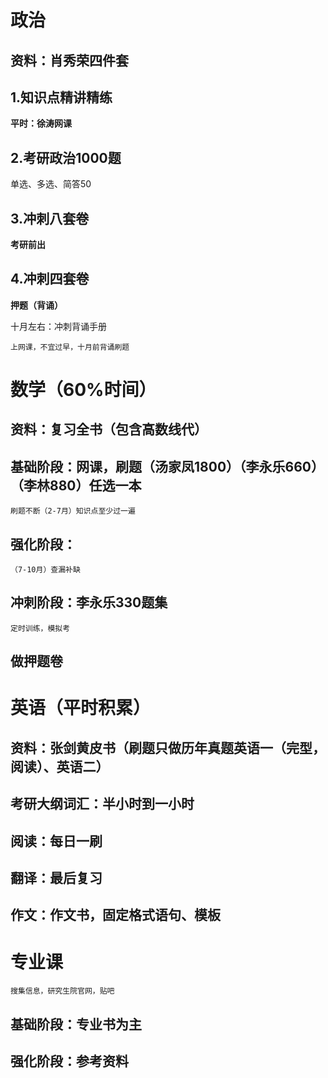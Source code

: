 # 政治

## 资料：肖秀荣四件套

## 1.知识点精讲精练

**平时：徐涛网课**

## 2.考研政治1000题

单选、多选、简答50

## 3.冲刺八套卷

**考研前出**

## 4.冲刺四套卷

**押题（背诵）**

十月左右：冲刺背诵手册

```
上网课，不宜过早，十月前背诵刷题
```

# 数学（60%时间）

## 资料：复习全书（包含高数线代）

## 基础阶段：网课，刷题（汤家凤1800）（李永乐660）（李林880）任选一本

```
刷题不断（2-7月）知识点至少过一遍
```

## 强化阶段：

```
（7-10月）查漏补缺
```

## 冲刺阶段：李永乐330题集

```
定时训练，模拟考
```

## 做押题卷

# 英语（平时积累）

## 资料：张剑黄皮书（刷题只做历年真题英语一（完型，阅读）、英语二）

## 考研大纲词汇：半小时到一小时

## 阅读：每日一刷

## 翻译：最后复习

## 作文：作文书，固定格式语句、模板

# 专业课

```
搜集信息，研究生院官网，贴吧
```

## 基础阶段：专业书为主

## 强化阶段：参考资料